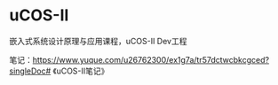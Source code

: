 # uCOS-II
嵌入式系统设计原理与应用课程，uCOS-II Dev工程

笔记：https://www.yuque.com/u26762300/ex1g7a/tr57dctwcbkcgced?singleDoc# 《uCOS-II笔记》
